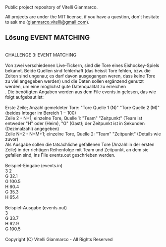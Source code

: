 Public project repository of Vitelli Gianmarco.

All projects are under the MIT license, if you have a question, don't hesitate to ask me (gianmarco.vitelli@gmail.com).

<h2>Lösung EVENT MATCHING</h2><br/>
CHALLENGE 3: EVENT MATCHING<br/>
<br/>
Von zwei verschiedenen Live-Tickern, sind die Tore eines Eishockey-Spiels bekannt. Beide Quellen sind fehlerhaft (das heisst Tore fehlen, bzw. die Zeiten sind ungenau; es darf davon ausgegangen weren, dass keine Tore zu viel angegeben werden) und die Daten sollen ergänzend genutzt werden, um eine möglichst gute Datenqualität zu erreichen<br/>.
Die benötigten Angaben werden aus dem File events.in gelesen, das wie folgt aufgebaut ist:<br/>
<br/>
Erste Zeile; Anzahl gemeldeter Tore: "Tore Quelle 1 (N)" "Tore Quelle 2 (M)" (beides Integer im Bereich 1 − 100)<br/>
Zeile 2 - N+1; einzelne Tore, Quelle 1: "Team" "Zeitpunkt" (Team ist entweder "H" oder (Heim), "G" (Gast); der Zeitpunkt ist in Sekunden (Dezimalzahl) angegeben)<br/>
Zeile N+2 - N+M+1; einzelne Tore, Quelle 2: "Team" "Zeitpunkt" (Details wie zuvor)<br/>
Als Ausgabe sollen die tatsächliche gefallenen Tore (Anzahl in der ersten Zeile) in der richtigen Reihenfolge mit Team und Zeitpunkt, an dem sie gefallen sind, ins File events.out geschrieben werden.<br/>
<br/>
Beispiel-Eingabe (events.in)<br/>
3 2<br/>
G 32.1<br/>
G 100.5<br/>
H 60.4<br/>
G 35.3<br/>
H 65.4<br/>
<br/>
Beispiel-Ausgabe (events.out)<br/>
3<br/>
G 33.7<br/>
H 62.9<br/>
G 100.5<br/>
<br/>
Copyright (C) Vitelli Gianmarco - All Rights Reserved<br/>

